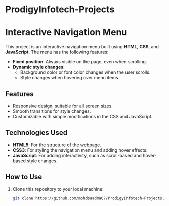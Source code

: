 # ProdigyInfotech-Projects

# Interactive Navigation Menu

This project is an interactive navigation menu built using **HTML**, **CSS**, and **JavaScript**. The menu has the following features:
- **Fixed position**: Always visible on the page, even when scrolling.
- **Dynamic style changes**: 
  - Background color or font color changes when the user scrolls.
  - Style changes when hovering over menu items.

## Features
- Responsive design, suitable for all screen sizes.
- Smooth transitions for style changes.
- Customizable with simple modifications in the CSS and JavaScript.

## Technologies Used
- **HTML5**: For the structure of the webpage.
- **CSS3**: For styling the navigation menu and adding hover effects.
- **JavaScript**: For adding interactivity, such as scroll-based and hover-based style changes.

## How to Use
1. Clone this repository to your local machine:
   ```bash
   git clone https://github.com/mohdsaadma07/ProdigyInfotech-Projects.git
